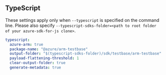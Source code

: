 ## TypeScript

These settings apply only when `--typescript` is specified on the command line.
Please also specify `--typescript-sdks-folder=<path to root folder of your azure-sdk-for-js clone>`.

``` yaml $(typescript)
typescript:
  azure-arm: true
  package-name: "@azure/arm-testbase"
  output-folder: "$(typescript-sdks-folder)/sdk/testbase/arm-testbase"
  payload-flattening-threshold: 1
  clear-output-folder: true
  generate-metadata: true
```

